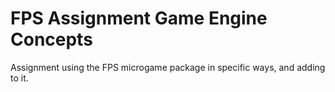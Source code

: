 # FPS Assignment Game Engine Concepts
 Assignment using the FPS microgame package in specific ways, and adding to it.
